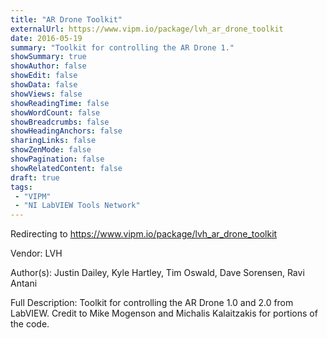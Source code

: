 ```yaml
---
title: "AR Drone Toolkit"
externalUrl: https://www.vipm.io/package/lvh_ar_drone_toolkit
date: 2016-05-19
summary: "Toolkit for controlling the AR Drone 1."
showSummary: true
showAuthor: false
showEdit: false
showData: false
showViews: false
showReadingTime: false
showWordCount: false
showBreadcrumbs: false
showHeadingAnchors: false
sharingLinks: false
showZenMode: false
showPagination: false
showRelatedContent: false
draft: true
tags:
 - "VIPM"
 - "NI LabVIEW Tools Network"
---
```


Redirecting to https://www.vipm.io/package/lvh_ar_drone_toolkit

Vendor: LVH

Author(s): Justin Dailey, Kyle Hartley, Tim Oswald, Dave Sorensen, Ravi Antani
 
Full Description:
Toolkit for controlling the AR Drone 1.0 and 2.0 from LabVIEW.  Credit to Mike Mogenson and Michalis Kalaitzakis for portions of the code.